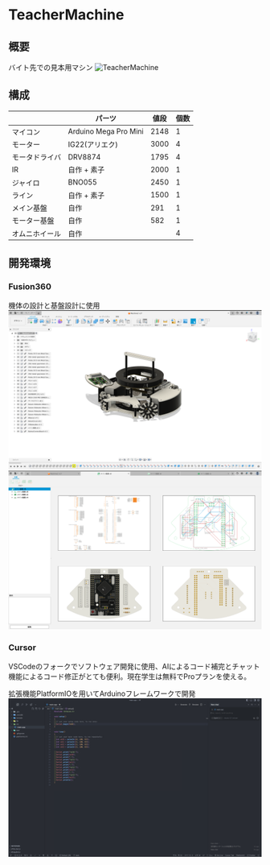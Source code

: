 # TeacherMachine
## 概要
バイト先での見本用マシン
![TeacherMachine](./images/Machine.png)

## 構成
|  | パーツ | 値段 | 個数 |
| --- | --- | --- | --- |
| マイコン | Arduino Mega Pro Mini | 2148 | 1 |
| モーター | IG22(アリエク) | 3000 | 4 |
| モータドライバ | DRV8874 | 1795 | 4 |
| IR | 自作 + 素子 | 2000 | 1 |
| ジャイロ | BNO055 | 2450 | 1 |
| ライン | 自作 + 素子 | 1500 | 1 |
| メイン基盤 | 自作 | 291 | 1 |
| モーター基盤 | 自作 | 582 | 1 |
| オムニホイール | 自作 |  | 4 |

## 開発環境

### Fusion360

機体の設計と基盤設計に使用
![Fusion360](./images/fusion1.png)
![Fusion360](./images/fusion2.png)

### Cursor

VSCodeのフォークでソフトウェア開発に使用、AIによるコード補完とチャット機能によるコード修正がとても便利。現在学生は無料でProプランを使える。

拡張機能PlatformIOを用いてArduinoフレームワークで開発
![Cursor](./images/cursor.png)
